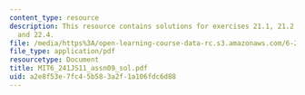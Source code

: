 ```yaml
---
content_type: resource
description: This resource contains solutions for exercises 21.1, 21.2, 21.3, 22.3,
  and 22.4.
file: /media/https%3A/open-learning-course-data-rc.s3.amazonaws.com/6-241j-dynamic-systems-and-control-spring-2011/a2e8f53e7fc45b583a2f1a106fdc6d88_MIT6_241JS11_assn09_sol.pdf
file_type: application/pdf
resourcetype: Document
title: MIT6_241JS11_assn09_sol.pdf
uid: a2e8f53e-7fc4-5b58-3a2f-1a106fdc6d88
---
```

